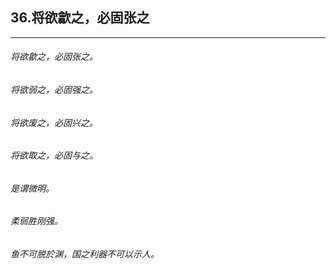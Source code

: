 ## 36.将欲歙之，必固张之
---


###### 将欲歙之，必固张之。

###### 将欲弱之，必固强之。

###### 将欲废之，必固兴之。

###### 将欲取之，必固与之。

###### 是谓微明。

###### 柔弱胜刚强。

###### 鱼不可脱於渊，国之利器不可以示人。

######  

